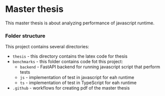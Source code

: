 # Master thesis

This master thesis is about analyzing performance of javascript runtime.

### Folder structure

This project contains several directories:

-   `thesis` - this directory contains the latex code for thesis
-   `benchmarks` - this folder contains code fot this project:
    -   `backend` - FastAPI backend for running javascript script that perform tests
    -   `js` - implementation of test in javascript for eah runtime
    -   `ts` - implementation of test in TypeScript for eah runtime
-   `.github` - workflows for creating pdf of the master thesis
